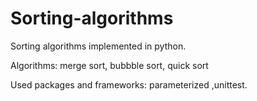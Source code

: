 # Sorting-algorithms

Sorting algorithms implemented in python.

Algorithms: merge sort, bubbble sort, quick sort

Used packages and frameworks: parameterized ,unittest.  
